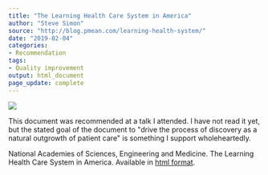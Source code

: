 ```yaml
---
title: "The Learning Health Care System in America"
author: "Steve Simon"
source: "http://blog.pmean.com/learning-health-system/"
date: "2019-02-04"
categories:
- Recommendation
tags:
- Quality improvement
output: html_document
page_update: complete
---
```


![](http://www.pmean.com/new-images/19/learning-health-system01.png)

<div class="notes">

This document was recommended at a talk I attended. I have not read it yet, but the stated goal of the document to "drive the process of discovery as a natural outgrowth of patient care" is something I support wholeheartedly.

National Academies of Sciences, Engineering and Medicine. The Learning Health Care System in America. Available in [html format][nas1].

[nas1]: http://www.nationalacademies.org/hmd/Activities/Quality/LearningHealthCare.aspx

</div>
